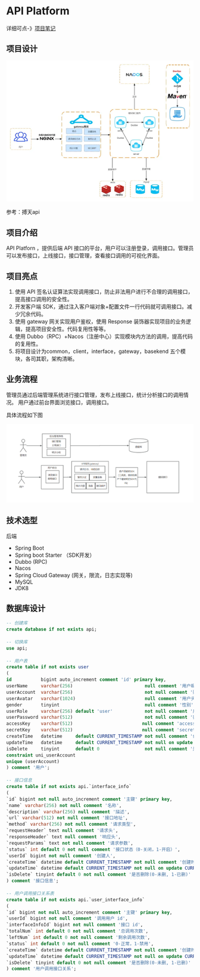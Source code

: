 # API Platform

详细可点-》[项目笔记](https://www.yuque.com/guangjun-0q7tw/sy4yod/rvn0cyqy20u2cw8h)

## 项目设计
![img.png](img.png)

参考：搏天api

## 项目介绍
API Platforn ，提供后端 API 接口的平台，用户可以注册登录，调用接口。管理员可以发布接口，上线接口，接口管理，查看接口调用的可视化界面。

## 项目亮点
1. 使用 API 签名认证算法实现调用接口，防止非法用户进行不合理的调用接口，提高接口调用的安全性。
2. 开发客户端 SDK，通过注入客户端对象+配置文件一行代码就可调用接口。减少冗余代码。
3. 使用 gateway 网关实现用户鉴权，使用 Response 装饰器实现项目的业务逻辑，提高项目安全性。代码复用性等等。
4. 使用 Dubbo（RPC）+Nacos（注册中心）实现模块内方法的调用，提高代码的复用性。
5. 将项目设计为common，client，interface，gateway，basekend 五个模块，各司其职，架构清晰。

## 业务流程
管理员通过后端管理系统进行接口管理，发布上线接口，统计分析接口的调用情况。
用户通过前台界面浏览接口，调用接口。

具体流程如下图

![img_1.png](img_1.png)

## 技术选型

后端

* Spring Boot
* Spring boot Starter （SDK开发）
* Dubbo (RPC)
* Nacos 
* Spring Cloud Gateway (网关，限流，日志实现等)
* MySQL
* JDK8

## 数据库设计

```sql
-- 创建库
create database if not exists api;

-- 切换库
use api;

-- 用户表
create table if not exists user
(
id           bigint auto_increment comment 'id' primary key,
userName     varchar(256)                           null comment '用户昵称',
userAccount  varchar(256)                           not null comment '账号',
userAvatar   varchar(1024)                          null comment '用户头像',
gender       tinyint                                null comment '性别',
userRole     varchar(256) default 'user'            not null comment '用户角色：user / admin',
userPassword varchar(512)                           not null comment '密码',
accessKey    varchar(512)                          null comment 'accessKey',
secretKey    varchar(512)                          null comment 'secretKey',
createTime   datetime     default CURRENT_TIMESTAMP not null comment '创建时间',
updateTime   datetime     default CURRENT_TIMESTAMP not null on update CURRENT_TIMESTAMP comment '更新时间',
isDelete     tinyint      default 0                 not null comment '是否删除',
constraint uni_userAccount
unique (userAccount)
) comment '用户';

-- 接口信息
create table if not exists api.`interface_info`
(
`id` bigint not null auto_increment comment '主键' primary key,
`name` varchar(256) not null comment '名称',
`description` varchar(256) null comment '描述',
`url` varchar(512) not null comment '接口地址',
`method` varchar(256) not null comment '请求类型',
`requestHeader` text null comment '请求头',
`responseHeader` text null comment '响应头',
`requestParams` text not null comment '请求参数',
`status` int default 0 not null comment '接口状态（0-关闭，1-开启）',
`userId` bigint not null comment '创建人',
`createTime` datetime default CURRENT_TIMESTAMP not null comment '创建时间',
`updateTime` datetime default CURRENT_TIMESTAMP not null on update CURRENT_TIMESTAMP comment '更新时间',
`isDelete` tinyint default 0 not null comment '是否删除(0-未删, 1-已删)'
) comment '接口信息';

-- 用户调用接口关系表
create table if not exists api.`user_interface_info`
(
`id` bigint not null auto_increment comment '主键' primary key,
`userId` bigint not null comment '调用用户 id',
`interfaceInfoId` bigint not null comment '接口 id',
`totalNum` int default 0 not null comment '总调用次数',
`leftNum` int default 0 not null comment '剩余调用次数',
`status` int default 0 not null comment '0-正常，1-禁用',
`createTime` datetime default CURRENT_TIMESTAMP not null comment '创建时间',
`updateTime` datetime default CURRENT_TIMESTAMP not null on update CURRENT_TIMESTAMP comment '更新时间',
`isDelete` tinyint default 0 not null comment '是否删除(0-未删, 1-已删)'
) comment '用户调用接口关系';
```